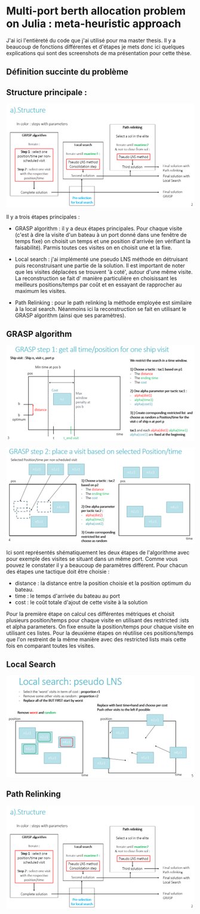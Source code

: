 # Multi-port berth allocation problem on Julia : meta-heuristic approach


J'ai ici l'entièreté du code que j'ai utilisé pour ma master thesis. Il y a beaucoup de fonctions différentes et d'étapes je mets donc ici quelques explications qui sont des screenshots de ma présentation pour cette thèse.

## Définition succinte du problème


## Structure principale :

![Screenshot](screenshots/main_structure.png)

Il y a trois étapes principales :

- GRASP algorithm : il y a deux étapes principales. Pour chaque visite (c'est à dire la visite d'un bateau à un port donné dans une fenêtre de temps fixe) on choisit un temps et une position d'arrivée (en vérifiant la faisabilité). Parmis toutes ces visites on en choisit une et la fixe.

- Local search : j'ai implémenté une pseudo LNS méthode en détruisant puis reconstruisant une partie de la solution. Il est important de noter que les visites déplacées se trouvent 'à coté', autour d'une même visite. La reconstruction se fait d' manière particulière en choisissant les meilleurs positions/temps par coût et en essayant de rapprocher au maximum les visites.

- Path Relinking : pour le path relinking la méthode employée est similaire à la local search. Néanmoins ici la reconstruction se fait en utilisant le GRASP algorithm (ainsi que ses paramètres).

## GRASP algorithm

![Screenshot](screenshots/GRASPstep1.png)

![Screenshot](screenshots/GRASPstep2.png)

Ici sont représentés shématiquement les deux étapes de l'algorithme avec pour exemple des visites se situant dans un même port. Comme vous pouvez le constater il y a beaucoup de paramètres différent. Pour chacun des étapes une tactique doit être choisie :

- distance : la distance entre la position choisie et la position optimum du bateau.
- time : le temps d'arrivée du bateau au port
- cost : le coût totale d'ajout de cette visite à la solution

Pour la première étape on calcul ces différentes métriques et choisit plusieurs position/temps pour chaque visite en utilisant des restricted :ists et alpha parameters. On fixe ensuite la position/temps pour chaque visite en utilisant ces listes. Pour la deuxième étapes on réutilise ces positions/temps que l'on restreint de la même manière avec des restricted lists mais cette fois en comparant toutes les visites.


## Local Search

![Screenshot](screenshots/localsearch.png)


## Path Relinking

![Screenshot](screenshots/main_structure.png)